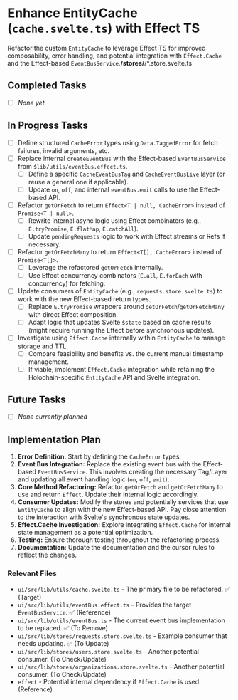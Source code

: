 # Enhance EntityCache (`cache.svelte.ts`) with Effect TS

Refactor the custom `EntityCache` to leverage Effect TS for improved composability, error handling, and potential integration with `Effect.Cache` and the Effect-based `EventBusService`.**/stores/**/*.store.svelte.ts

## Completed Tasks

- [ ] *None yet*

## In Progress Tasks

- [ ] Define structured `CacheError` types using `Data.TaggedError` for fetch failures, invalid arguments, etc.
- [ ] Replace internal `createEventBus` with the Effect-based `EventBusService` from `$lib/utils/eventBus.effect.ts`.
  - [ ] Define a specific `CacheEventBusTag` and `CacheEventBusLive` layer (or reuse a general one if applicable).
  - [ ] Update `on`, `off`, and internal `eventBus.emit` calls to use the Effect-based API.
- [ ] Refactor `getOrFetch` to return `Effect<T | null, CacheError>` instead of `Promise<T | null>`.
  - [ ] Rewrite internal async logic using Effect combinators (e.g., `E.tryPromise`, `E.flatMap`, `E.catchAll`).
  - [ ] Update `pendingRequests` logic to work with Effect streams or Refs if necessary.
- [ ] Refactor `getOrFetchMany` to return `Effect<T[], CacheError>` instead of `Promise<T[]>`.
  - [ ] Leverage the refactored `getOrFetch` internally.
  - [ ] Use Effect concurrency combinators (`E.all`, `E.forEach` with concurrency) for fetching.
- [ ] Update consumers of `EntityCache` (e.g., `requests.store.svelte.ts`) to work with the new Effect-based return types.
  - [ ] Replace `E.tryPromise` wrappers around `getOrFetch`/`getOrFetchMany` with direct Effect composition.
  - [ ] Adapt logic that updates Svelte `$state` based on cache results (might require running the Effect before synchronous updates).
- [ ] Investigate using `Effect.Cache` internally within `EntityCache` to manage storage and TTL.
  - [ ] Compare feasibility and benefits vs. the current manual timestamp management.
  - [ ] If viable, implement `Effect.Cache` integration while retaining the Holochain-specific `EntityCache` API and Svelte integration.

## Future Tasks

- [ ] *None currently planned*

## Implementation Plan

1. **Error Definition:** Start by defining the `CacheError` types.
2. **Event Bus Integration:** Replace the existing event bus with the Effect-based `EventBusService`. This involves creating the necessary Tag/Layer and updating all event handling logic (`on`, `off`, `emit`).
3. **Core Method Refactoring:** Refactor `getOrFetch` and `getOrFetchMany` to use and return `Effect`. Update their internal logic accordingly.
4. **Consumer Updates:** Modify the stores and potentially services that use `EntityCache` to align with the new Effect-based API. Pay close attention to the interaction with Svelte's synchronous state updates.
5. **Effect.Cache Investigation:** Explore integrating `Effect.Cache` for internal state management as a potential optimization.
6. **Testing:** Ensure thorough testing throughout the refactoring process.
7. **Documentation**: Update the documentation and the cursor rules to reflect the changes.

### Relevant Files

- `ui/src/lib/utils/cache.svelte.ts` - The primary file to be refactored. ✅ (Target)
- `ui/src/lib/utils/eventBus.effect.ts` - Provides the target `EventBusService`. ✅ (Reference)
- `ui/src/lib/utils/eventBus.ts` - The current event bus implementation to be replaced. ✅ (To Remove)
- `ui/src/lib/stores/requests.store.svelte.ts` - Example consumer that needs updating. ✅ (To Update)
- `ui/src/lib/stores/users.store.svelte.ts` - Another potential consumer. (To Check/Update)
- `ui/src/lib/stores/organizations.store.svelte.ts` - Another potential consumer. (To Check/Update)
- `effect` - Potential internal dependency if `Effect.Cache` is used. (Reference)
